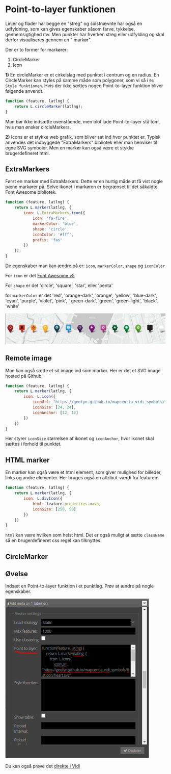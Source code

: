 # Point-to-layer funktionen

Linjer og flader har begge en "streg" og sidstnævnte har også en udfyldning, som kan gives egenskaber såsom farve,
tykkelse, gennemsigtighed mv. Men punkter har hverken streg eller udfylding og skal derfor visualiseres gennem en "
markør".

Der er to former for markører:

1. CircleMarker
2. Icon

**1)** En circleMarker er et cirkelslag med punktet i centrum og en radius. En CircleMarker kan styles på samme måde som
   polygoner, som vi så i `04 Style funktionen`. Hvis der ikke sættes nogen Point-to-layer funktion bliver følgende
   anvendt.

```javascript
function (feature, latlng) {
    return L.circleMarker(latlng);
}
```

Man bør ikke indsætte ovenstående, men blot lade Point-to-layer stå tom, hvis man ønsker circleMarkers.

**2)** Icons er et stykke web grafik, som bliver sat ind hvor punktet er. Typisk anvendes det indbyggede "ExtraMarkers"
   bibliotek eller man henviser til egne SVG symboler. Men en markør kan også være et stykke brugerdefineret html.

## ExtraMarkers

Først en markør med ExtraMarkers. Dette er en hurtig måde at få vist nogle pæne markører på. Selve ikonet i markøren er
begrænset til det såkaldte Font Awesome bibliotek.

```javascript
function (feature, latlng) {
    return L.marker(latlng, {
        icon: L.ExtraMarkers.icon({
            icon: 'fa-fire',
            markerColor: 'blue',
            shape: 'circle',
            iconColor: '#fff',
            prefix: 'fas'
        })
    });
}
```

De egenskaber man kan ændre på er: `ìcon`, `markerColor`, `shape` og `iconColor`

For `icon` er det [Font Awesome v5](https://fontawesome.com/v5/search?o=r&m=free)

For `shape` er det 'circle', 'square', 'star', eller 'penta'

for `markerColor` er det 'red', 'orange-dark', 'orange', 'yellow', 'blue-dark', 'cyan', 'purple', 'violet', 'pink', '
green-dark', 'green', 'green-light', 'black', 'white'

![ExtraMarkers](../assets/awesome-markers.png)

## Remote image

Man kan også sætte et sit image ind som markør. Her er det et SVG image hosted på Github:

```javascript
function (feature, latlng) {
    return L.marker(latlng, {
        icon: L.icon({
            iconUrl: "https://geofyn.github.io/mapcentia_vidi_symbols/flaticon/heart.svg",
            iconSize: [24, 24],
            iconAnchor: [12, 12]
        })
    })
}
```

Her styrer `iconSize` størrelsen af ikonet og `iconAnchor`, hvor ikonet skal sættes i forhold til punktet.

## HTML marker

En markør kan også være et html element, som giver mulighed for billeder, links og andre elementer. Her bruges også en
attribut-værdi fra featuren:

```javascript
function (feature, latlng) {
    return L.marker(latlng, {
        icon: L.divIcon({
            html: feature.properties.navn,
            iconSize: [250, 50]
        })
    })
}
```

`html` kan være hvilken som helst html. Det er også muligt at sætte `className` så en brugerdefineret css regel kan
tilknyttes.

## CircleMarker

## Øvelse

Indsæt en Point-to-layer funktion i et punktlag. Prøv at ændre på nogle egenskaber.

![Point-to-layer](../assets/point-to-layer.png)

Du kan også prøve det [direkte i Vidi](https://vidi.swarm.gc2.io/app/demo/workshop/)

